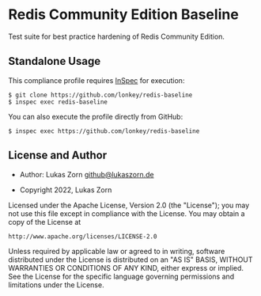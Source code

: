 # Redis Community Edition Baseline

Test suite for best practice hardening of Redis Community Edition.

## Standalone Usage

This compliance profile requires [InSpec](https://github.com/chef/inspec) for execution:

```shell
$ git clone https://github.com/lonkey/redis-baseline
$ inspec exec redis-baseline
```

You can also execute the profile directly from GitHub:

```shell
$ inspec exec https://github.com/lonkey/redis-baseline
```

## License and Author

- Author: Lukas Zorn <github@lukaszorn.de>

- Copyright 2022, Lukas Zorn

Licensed under the Apache License, Version 2.0 (the "License");
you may not use this file except in compliance with the License.
You may obtain a copy of the License at

    http://www.apache.org/licenses/LICENSE-2.0

Unless required by applicable law or agreed to in writing, software
distributed under the License is distributed on an "AS IS" BASIS,
WITHOUT WARRANTIES OR CONDITIONS OF ANY KIND, either express or implied.
See the License for the specific language governing permissions and
limitations under the License.
